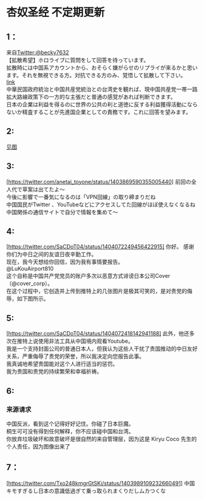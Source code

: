 # 杏奴圣经 不定期更新

## 1：
来自[Twitter:@becky7632](https://twitter.com/becky7632/status/1404630385548431361)  
【拡散希望】ホロライブに質問をして回答を待っています。  
拡散時には中国系アカウントから、おそらく嫌がらせのリプライが来るかと思います。それを無視できる方。対抗できる方のみ、覚悟して拡散して下さい。  
[link](https://twitter.com/becky7632/status/1404611330431012866)  
中華民国政府統治と中国共産党統治との台湾史を観れば、現中国共産党一帯一路拡大路線政策下の一方的な主張だと普通の感覚があれば判断できます。  
日本の企業は利益を得るのに世界の公共の利と道徳に反する利益獲得活動にならないか精査することが先進国企業としての責務です。これに回答を望みます。  
## 2:
[见图](https://twitter.com/sunxiaotrump271/status/1404617040212725762/photo/1)

## 3:
[https://twitter.com/anetai_toyone/status/1403869590355005440]
前回の全人代で草案は出てたよ〜  
今後に影響で一番気になるのは「VPN回線」の取り締まりだね  
中国国民がTwitter 、YouTubeなどにアクセスしてた回線がほぼ使えなくなるね  
中国関係の通信サイトで自分で情報を集めて〜  

## 4:
[https://twitter.com/SaCDoT04/status/1404072249456422915]
你好。 感谢你们为中日之间的友谊日夜辛勤工作。  
现在，我今天想给你回信，因为我有事情要报告。  
@LuKouAirport810  
这个自称是中国共产党党员的账户多次以恶意方式诽谤日本公司Cover（@cover_corp）。  
在这个过程中，它创造并上传到推特上的几张图片是极其可笑的，是对贵党的侮辱，如下图所示。  

## 5:
[https://twitter.com/SaCDoT04/status/1404072418142941188]
此外，他还多次在推特上说使用非法工具从中国境内观看Youtube。  
我是一个支持封面公司的普通日本人，但我认为这些人干扰了贵国推动的中日友好关系，严重侮辱了贵党的荣誉，所以我决定向您报告此事。  
我真诚地希望贵国能对这个人进行适当的惩罚。  
我为贵国和贵党的持续繁荣和幸福祈祷。  

## 6:
### 来源请求
中国反派，看到这个记得好好记住。你碰了日本巨魔。  
桐生可可没有得到任何解释，你不应该碰中国和台湾。  
你放弃垃圾破坏和故意破坏是很自然的来自管理层，因为这是 Kiryu Coco 先生的个人责任，因为图像出来了

## 7：
[https://twitter.com/Txo248kmgrGtSKi/status/1403989109232660491]
中国キモすぎるし日本の意識低過ぎて乗っ取られまくりだしムカつくな
